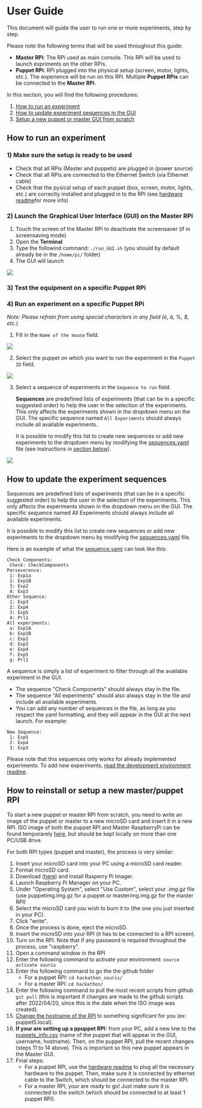 # User Guide

This document will guide the user to run one or more experiments, step by step.

Please note the following terms that will be used throughout this guide:

- **Master RPi**: The RPi used as main console. This RPi will be used to launch expriments on the other RPis.
- **Puppet RPi**: RPi plugged into the physical setup (screen, motor, lights, etc.). The experience will be run on this RPi. Multiple **Puppet RPis** can be connected to the **Master RPi**.

In this section, you will find the following procedures:
1) [How to run an experiment](https://github.com/oliviabharvey/hackathon/blob/master/readme_userguide.md#how-to-run-an-experiment)
2) [How to update experiment sequences in the GUI](https://github.com/oliviabharvey/hackathon/blob/master/readme_userguide.md#how-to-update-the-experiment-sequences)
3) [Setup a new puppet or master GUI from scratch](https://github.com/oliviabharvey/hackathon/blob/master/readme_userguide.md#how-to-reinstall-or-setup-a-new-masterpuppet-rpi)

## How to run an experiment

### 1) Make sure the setup is ready to be used

* Check that all RPis (Master and puppets) are plugged in (power source)
* Check that all RPis are connected to the Ethernet Switch (via Ethernet cable)
* Check that the pysical setup of each puppet (box, screen, motor, lights, etc.) are correclty installed and plugged in to the RPi (see [hardware readme](https://github.com/oliviabharvey/hackathon/blob/master/hardware/readme_hardware.md)for more info)

### 2) Launch the Graphical User Interface (GUI) on the Master RPi

1. Touch the screen of the Master RPi to deactivate the screensaver (if in screensaving mode)
2. Open the **Terminal**
3. Type the followind command: `./run_GUI.sh` (you should by default already be in the `/home/pi/` folder)
4. The GUI will launch

![](https://github.com/oliviabharvey/hackathon/blob/master/images_for_readme/empty.png)

### 3) Test the equipment on a specific **Puppet RPi**

### 4) Run an experiment on a specific **Puppet RPi**

*Note: Please refrain from using special characters in any field (é, à, %, $, etc.)*

1. Fill in the `Name of the mouse` field.

![](https://github.com/oliviabharvey/hackathon/blob/master/images_for_readme/Name.png)

2. Select the puppet on which you want to run the experiment in the `Puppet ID` field.

![](https://github.com/oliviabharvey/hackathon/blob/master/images_for_readme/puppet.png)

3. Select a sequence of experiments in the `Sequence to run` field.

    **Sequences** are predefined lists of experiments (that can be in a specific suggested order) to help the user in the selection of the experiments. This only affects the experiments shown in the dropdown menu on the GUI. The specific sequence named `All Experiments` should always include all available experiments.

    It is possible to modify this list to create new sequences or add new experiments to the dropdown menu by modifying the [sequences.yaml](https://github.com/oliviabharvey/hackathon/blob/master/sequences.yaml) file (see instructions in [section below](https://github.com/oliviabharvey/hackathon/blob/master/readme_userguide.md#how-to-update-the-experiment-sequences)).



![](https://github.com/oliviabharvey/hackathon/blob/master/images_for_readme/exp_all.png)



## How to update the experiment sequences

Sequences are predefined lists of experiments (that can be in a specific suggested order) to help the user in the selection of the experiments. This only affects the experiments shown in the dropdown menu on the GUI. The specific sequence named All Experiments should always include all available experiments.

 It is possible to modify this list to create new sequences or add new experiments to the dropdown menu by modifying the [sequences.yaml](https://github.com/oliviabharvey/hackathon/blob/master/sequences.yaml) file.

Here is an example of what the [sequence.yaml](https://github.com/oliviabharvey/hackathon/blob/master/sequences.yaml) can look like this:

```
Check Components:
 Check: CheckComponents
Perseverence:
 1: Exp1a
 2: Exp1B
 3: Exp2
 4: Exp3
Other Sequence:
 1: Exp3
 2: Exp4
 3: Exp5
 4: Prl1
All experiments:
 a: Exp1A
 b: Exp1B
 c: Exp2
 d: Exp3
 e: Exp4
 f: Exp5
 g: Prl1
```

A sequence is simply a list of experiment to filter through all the available experiment in the GUI.

* The sequence "Check Components" should always stay in the file.
* The sequence "All experiments" should also always stay in the file and include all available experiments.
* You can add any number of sequences in the file, as long as you respect the yaml formatting, and they will appear in the GUI at the next launch. For example:

```
New Sequence:
 1: Exp5
 2: Exp4
 3: Exp3
```

Please note that this sequences only works for already implemented experiments. To add new experiments, [read the development environment readme](https://github.com/oliviabharvey/hackathon/blob/master/readme_development_environment.md#2-experiments-setup).

## How to reinstall or setup a new master/puppet RPI

To start a new puppet or master RPI from scratch, you need to write an image of the puppet or master to a new microSD card and insert it in a new RPI. ISO image of both the puppet RPI and Master RaspberryPi can be found temporarely [here](https://drive.google.com/drive/folders/1dRwQIU48NYPIhd8pfDT68SfZ8-5DPNCz?usp=sharing), but should be kept locally on more than one PC/USB drive. 

For both RPI types (puppet and master), the process is very similar: 

1. Insert your microSD card into your PC using a microSD card reader.
2. Format microSD card.
3. Download ([here](https://www.raspberrypi.com/software/)) and install Rasperry Pi Imager.
4. Launch Raspberry Pi Manager on your PC.
5. Under "Operating System", select "Use Custom", select your *.img.gz* file (use puppetimg.img.gz for a puppet or masterimg.img.gz for the master RPI)
6. Select the microSD card you wish to burn it to (the one you just inserted in your PC).
7. Click "write".
8. Once the process is done, eject the microSD.
9. Insert the microSD into your RPI (it has to be connected to a RPI screen).
10. Turn on the RPI. Note that if any password is required throughout the process, use "raspberry".
11. Open a command window in the RPI
12. Enter the following command to activate your environment: `source activate souris`
13. Enter the following command to go the the github folder 
    * For a puppet RPI: `cd hackathon_souris/`
    * For a master RPI: `cd hackathon/`
14. Enter the following command to pull the most recent scripts from github `git pull` (this is important if changes are made to the github scripts after 2022/04/20, since this is the date when the ISO image was created).
15. [Change the hostname of the RPI](https://thepihut.com/blogs/raspberry-pi-tutorials/19668676-renaming-your-raspberry-pi-the-hostname) to something significant for you (ex: puppet5.local).
16. **If your are setting up a ppuppet RPI:** from your PC, add a new line to the [puppets_info.csv](https://github.com/oliviabharvey/hackathon/blob/master/puppets_info.csv) (name of the puppet that will appear in the GUI, username, hostname). Then, on the puppet RPI, pull the recent changes (steps 11 to 14 above). This is important so this new puppet appears in the Master GUI. 
17. Final steps:
    * For a puppet RPI, use the [hardware readme](https://github.com/oliviabharvey/hackathon/blob/master/hardware/readme_hardware.md) to plug all the necessary hardware to the puppet. Then, make sure it is connected by ethernet cable to the Switch, which should be connected to the master RPI.
    * For a master RPI, your are ready to go! Just make sure it is connected to the switch (which should be connected to at least 1 puppet RPI).

